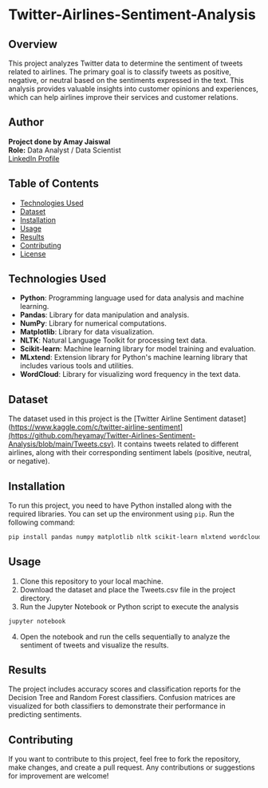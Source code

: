 # Twitter-Airlines-Sentiment-Analysis

## Overview
This project analyzes Twitter data to determine the sentiment of tweets related to airlines. The primary goal is to classify tweets as positive, negative, or neutral based on the sentiments expressed in the text. This analysis provides valuable insights into customer opinions and experiences, which can help airlines improve their services and customer relations.

## Author
**Project done by Amay Jaiswal**  
**Role:** Data Analyst / Data Scientist  
[LinkedIn Profile](https://www.linkedin.com/in/heyamay/)

## Table of Contents
- [Technologies Used](#technologies-used)
- [Dataset](#dataset)
- [Installation](#installation)
- [Usage](#usage)
- [Results](#results)
- [Contributing](#contributing)
- [License](#license)

## Technologies Used
- **Python**: Programming language used for data analysis and machine learning.
- **Pandas**: Library for data manipulation and analysis.
- **NumPy**: Library for numerical computations.
- **Matplotlib**: Library for data visualization.
- **NLTK**: Natural Language Toolkit for processing text data.
- **Scikit-learn**: Machine learning library for model training and evaluation.
- **MLxtend**: Extension library for Python's machine learning library that includes various tools and utilities.
- **WordCloud**: Library for visualizing word frequency in the text data.

## Dataset
The dataset used in this project is the [Twitter Airline Sentiment dataset](https://www.kaggle.com/c/twitter-airline-sentiment](https://github.com/heyamay/Twitter-Airlines-Sentiment-Analysis/blob/main/Tweets.csv). It contains tweets related to different airlines, along with their corresponding sentiment labels (positive, neutral, or negative).

## Installation
To run this project, you need to have Python installed along with the required libraries. You can set up the environment using `pip`. Run the following command:

```bash
pip install pandas numpy matplotlib nltk scikit-learn mlxtend wordcloud 
```
## Usage
1. Clone this repository to your local machine.
2. Download the dataset and place the Tweets.csv file in the project directory.
3. Run the Jupyter Notebook or Python script to execute the analysis

```bash
jupyter notebook 
```
4. Open the notebook and run the cells sequentially to analyze the sentiment of tweets and visualize the results.
   
## Results
The project includes accuracy scores and classification reports for the Decision Tree and Random Forest classifiers.
Confusion matrices are visualized for both classifiers to demonstrate their performance in predicting sentiments.

## Contributing
If you want to contribute to this project, feel free to fork the repository, make changes, and create a pull request. Any contributions or suggestions for improvement are welcome!

